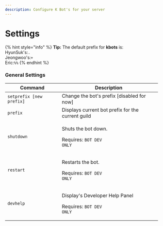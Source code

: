 ```yaml
---
description: Configure K Bot's for your server
---
```


# Settings

{% hint style="info" %}
**Tip:** The default prefix for **kbots** is:\
HyunSuk's:`.`\
Jeongwoo's:`+`\
Eric:`%%`
{% endhint %}

### General Settings <a href="#general" id="general"></a>

| Command                  | Description                                                                      |
| ------------------------ | -------------------------------------------------------------------------------- |
| `setprefix [new prefix]` | Change the bot's prefix \[disabled for now]                                      |
| `prefix`                 | Displays current bot prefix for the current guild                                |
| `shutdown`               | <p>Shuts the bot down. </p><p>Requires: <code>BOT DEV ONLY</code></p>            |
| `restart`                | <p>Restarts the bot.</p><p>Requires: <code>BOT DEV ONLY</code></p>               |
| `devhelp`                | <p>Display's Developer Help Panel </p><p>Requires: <code>BOT DEV ONLY</code></p> |
